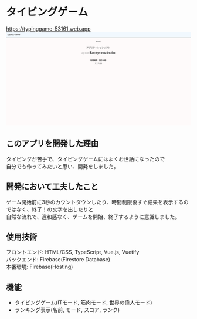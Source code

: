 # タイピングゲーム
https://typinggame-53161.web.app
![](public/ゲーム中画面.png)

## このアプリを開発した理由
タイピングが苦手で、タイピングゲームにはよくお世話になったので<br>
自分でも作ってみたいと思い、開発をしました。

## 開発において工夫したこと
ゲーム開始前に3秒のカウントダウンしたり、時間制限後すぐ結果を表示するのではなく、終了！の文字を出したりと<br>
自然な流れで、違和感なく、ゲームを開始、終了するように意識しました。

## 使用技術
フロントエンド: HTML/CSS, TypeScript, Vue.js, Vuetify<br>
バックエンド: Firebase(Firestore Database)<br>
本番環境: Firebase(Hosting)

## 機能
* タイピングゲーム(ITモード, 筋肉モード, 世界の偉人モード)
* ランキング表示(名前, モード, スコア, ランク)